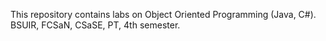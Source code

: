 This repository contains labs on Object Oriented Programming (Java, C#). BSUIR, FCSaN, CSaSE, PT, 4th semester.

